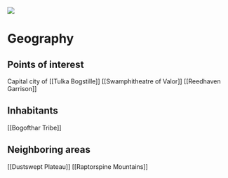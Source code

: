 ![](https://lh7-us.googleusercontent.com/6RcYO-X8eAP5OSjeYrNAK4Gyy2FkYuI9I3yHy-H1o-JJ7VSqhA7Yt1wukF_TneOOaIxBEgXnKu5eRlD-4-xEziLelmN9LP43ocZFTKAHpArLgc2L_avftdCxnYHfL6o422ETBc-pwTH_eHK4AI1ESpUx5w=nw)
# Geography
## Points of interest
Capital city of [[Tulka Bogstille]]
[[Swamphitheatre of Valor]]
[[Reedhaven Garrison]]
## Inhabitants
[[Bogofthar Tribe]]
## Neighboring areas
[[Dustswept Plateau]]
[[Raptorspine Mountains]]